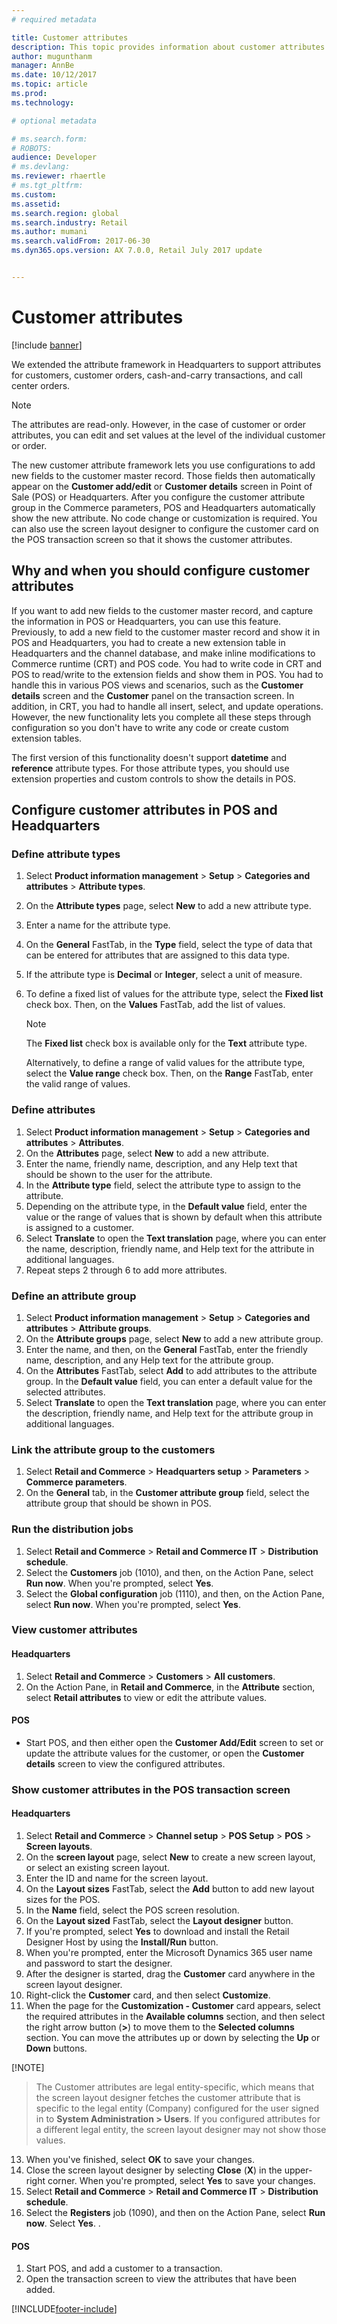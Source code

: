 ```yaml
---
# required metadata

title: Customer attributes
description: This topic provides information about customer attributes and explains how you can use configurations to add new fields to the customer master record.
author: mugunthanm 
manager: AnnBe
ms.date: 10/12/2017
ms.topic: article
ms.prod: 
ms.technology: 

# optional metadata

# ms.search.form: 
# ROBOTS: 
audience: Developer
# ms.devlang: 
ms.reviewer: rhaertle
# ms.tgt_pltfrm: 
ms.custom: 
ms.assetid: 
ms.search.region: global
ms.search.industry: Retail
ms.author: mumani
ms.search.validFrom: 2017-06-30 
ms.dyn365.ops.version: AX 7.0.0, Retail July 2017 update


---
```


# Customer attributes

[!include [banner](../../includes/banner.md)]

We extended the attribute framework in Headquarters to support attributes for customers, customer orders, cash-and-carry transactions, and call center orders.

> [!NOTE]
> The attributes are read-only. However, in the case of customer or order attributes, you can edit and set values at the level of the individual customer or order.

The new customer attribute framework lets you use configurations to add new fields to the customer master record. Those fields then automatically appear on the **Customer add/edit** or **Customer details** screen in Point of Sale (POS) or Headquarters. After you configure the customer attribute group in the Commerce parameters, POS and Headquarters automatically show the new attribute. No code change or customization is required. You can also use the screen layout designer to configure the customer card on the POS transaction screen so that it shows the customer attributes.

## Why and when you should configure customer attributes

If you want to add new fields to the customer master record, and capture the information in POS or Headquarters, you can use this feature. Previously, to add a new field to the customer master record and show it in POS and Headquarters, you had to create a new extension table in Headquarters and the channel database, and make inline modifications to Commerce runtime (CRT) and POS code. You had to write code in CRT and POS to read/write to the extension fields and show them in POS. You had to handle this in various POS views and scenarios, such as the **Customer details** screen and the **Customer** panel on the transaction screen. In addition, in CRT, you had to handle all insert, select, and update operations. However, the new functionality lets you complete all these steps through configuration so you don't have to write any code or create custom extension tables.

The first version of this functionality doesn't support **datetime** and **reference** attribute types. For those attribute types, you should use extension properties and custom controls to show the details in POS.

## Configure customer attributes in POS and Headquarters

### Define attribute types

1. Select **Product information management** > **Setup** &gt; **Categories and attributes** > **Attribute types**.
2. On the **Attribute types** page, select **New** to add a new attribute type.
3. Enter a name for the attribute type.
4. On the **General** FastTab, in the **Type** field, select the type of data that can be entered for attributes that are assigned to this data type.
5. If the attribute type is **Decimal** or **Integer**, select a unit of measure.
6. To define a fixed list of values for the attribute type, select the **Fixed list** check box. Then, on the **Values** FastTab, add the list of values.

    > [!NOTE]
    > The **Fixed list** check box is available only for the **Text** attribute type.

    Alternatively, to define a range of valid values for the attribute type, select the **Value range** check box. Then, on the **Range** FastTab, enter the valid range of values.

### Define attributes

1. Select **Product information management** > **Setup** > **Categories and attributes** > **Attributes**.
2. On the **Attributes** page, select **New** to add a new attribute.
3. Enter the name, friendly name, description, and any Help text that should be shown to the user for the attribute.
4. In the **Attribute type** field, select the attribute type to assign to the attribute.
5. Depending on the attribute type, in the **Default value** field, enter the value or the range of values that is shown by default when this attribute is assigned to a customer.
6. Select **Translate** to open the **Text translation** page, where you can enter the name, description, friendly name, and Help text for the attribute in additional languages.
7. Repeat steps 2 through 6 to add more attributes.

### Define an attribute group

1. Select **Product information management** > **Setup** > **Categories and attributes** > **Attribute groups**.
2. On the **Attribute groups** page, select **New** to add a new attribute group.
3. Enter the name, and then, on the **General** FastTab, enter the friendly name, description, and any Help text for the attribute group.
4. On the **Attributes** FastTab, select **Add** to add attributes to the attribute group. In the **Default value** field, you can enter a default value for the selected attributes.
5. Select **Translate** to open the **Text translation** page, where you can enter the description, friendly name, and Help text for the attribute group in additional languages.

### Link the attribute group to the customers

1. Select **Retail and Commerce** > **Headquarters setup** > **Parameters** > **Commerce parameters**.
2. On the **General** tab, in the **Customer attribute group** field, select the attribute group that should be shown in POS.

### Run the distribution jobs

1. Select **Retail and Commerce** > **Retail and Commerce IT** > **Distribution schedule**.
2. Select the **Customers** job (1010), and then, on the Action Pane, select **Run now**. When you're prompted, select **Yes**.
3. Select the **Global configuration** job (1110), and then, on the Action Pane, select **Run now**. When you're prompted, select **Yes**.

### View customer attributes

#### Headquarters

1. Select **Retail and Commerce** > **Customers** > **All customers**.
2. On the Action Pane, in **Retail and Commerce**, in the **Attribute** section, select **Retail attributes** to view or edit the attribute values.

#### POS

- Start POS, and then either open the **Customer Add/Edit** screen to set or update the attribute values for the customer, or open the **Customer details** screen to view the configured attributes.

### Show customer attributes in the POS transaction screen

#### Headquarters

1. Select **Retail and Commerce** > **Channel setup** > **POS Setup** > **POS** > **Screen layouts**.
2. On the **screen layout** page, select **New** to create a new screen layout, or select an existing screen layout.
3. Enter the ID and name for the screen layout.
4. On the **Layout sizes** FastTab, select the **Add** button to add new layout sizes for the POS.
5. In the **Name** field, select the POS screen resolution.
6. On the **Layout sized** FastTab, select the **Layout designer** button.
7. If you're prompted, select **Yes** to download and install the Retail Designer Host by using the **Install/Run** button.
8. When you're prompted, enter the Microsoft Dynamics 365 user name and password to start the designer.
9. After the designer is started, drag the **Customer** card anywhere in the screen layout designer.
10. Right-click the **Customer** card, and then select **Customize**.
11. When the page for the **Customization - Customer** card appears, select the required attributes in the **Available columns** section, and then select the right arrow button (**>**) to move them to the **Selected columns** section. You can move the attributes up or down by selecting the **Up** or **Down** buttons.

[!NOTE]
>The Customer attributes are legal entity-specific, which means that the screen layout designer fetches the customer attribute that is specific to the legal entity (Company) configured for the user signed in to **System Administration > Users**. If you configured attributes for a different legal entity, the screen layout designer may not show those values.

13. When you've finished, select **OK** to save your changes.
14. Close the screen layout designer by selecting **Close** (**X**) in the upper-right corner. When you're prompted, select **Yes** to save your changes.
15. Select **Retail and Commerce** &gt; **Retail and Commerce IT** &gt; **Distribution schedule**.
16. Select the **Registers** job (1090), and then on the Action Pane, select **Run now**. Select **Yes**.
.

#### POS

1. Start POS, and add a customer to a transaction.
2. Open the transaction screen to view the attributes that have been added.


[!INCLUDE[footer-include](../../includes/footer-banner.md)]
